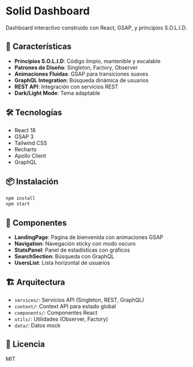 # Solid Dashboard

Dashboard interactivo construido con React, GSAP, y principios S.O.L.I.D.

## 🚀 Características

- **Principios S.O.L.I.D**: Código limpio, mantenible y escalable
- **Patrones de Diseño**: Singleton, Factory, Observer
- **Animaciones Fluidas**: GSAP para transiciones suaves
- **GraphQL Integration**: Búsqueda dinámica de usuarios
- **REST API**: Integración con servicios REST
- **Dark/Light Mode**: Tema adaptable

## 🛠️ Tecnologías

- React 18
- GSAP 3
- Tailwind CSS
- Recharts
- Apollo Client
- GraphQL

## 📦 Instalación

```bash
npm install
npm start
```

## 🎨 Componentes

- **LandingPage**: Página de bienvenida con animaciones GSAP
- **Navigation**: Navegación sticky con modo oscuro
- **StatsPanel**: Panel de estadísticas con gráficos
- **SearchSection**: Búsqueda con GraphQL
- **UsersList**: Lista horizontal de usuarios

## 🏗️ Arquitectura

- `services/`: Servicios API (Singleton, REST, GraphQL)
- `context/`: Context API para estado global
- `components/`: Componentes React
- `utils/`: Utilidades (Observer, Factory)
- `data/`: Datos mock

## 📝 Licencia

MIT
